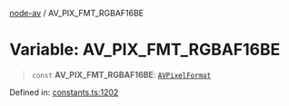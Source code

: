 [node-av](../globals.md) / AV\_PIX\_FMT\_RGBAF16BE

# Variable: AV\_PIX\_FMT\_RGBAF16BE

> `const` **AV\_PIX\_FMT\_RGBAF16BE**: [`AVPixelFormat`](../type-aliases/AVPixelFormat.md)

Defined in: [constants.ts:1202](https://github.com/seydx/av/blob/f8631fc881b394300b1479f511d55cf1c370a87f/src/constants/constants.ts#L1202)
